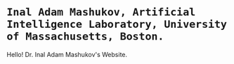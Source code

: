 # `Inal Adam Mashukov, Artificial Intelligence Laboratory, University of Massachusetts, Boston.`

Hello! 
Dr. Inal Adam Mashukov's Website.
